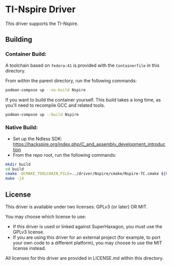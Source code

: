 # TI-Nspire Driver

This driver supports the TI-Nspire.

## Building

### Container Build:

A toolchain based on `fedora:41` is provided with the `Containerfile` in this directory.

From within the parent directory, run the following commands:

```bash
podman-compose up --no-build Nspire
```

If you want to build the container yourself. This build takes a long time,
as you'll need to recompile GCC and related tools.

```bash
podman-compose up --build Nspire
```

### Native Build:

* Set up the Ndless SDK: https://hackspire.org/index.php/C_and_assembly_development_introduction
* From the repo root, run the following commands:

```bash
mkdir build
cd build
cmake -DCMAKE_TOOLCHAIN_FILE=../driver/Nspire/cmake/Nspire-TC.cmake ${CMAKE_ARGS} ..
make -j4
```

## License

This driver is available under two licenses: GPLv3 (or later) OR MIT.

You may choose which license to use:

* If this driver is used or linked against SuperHaxagon, you must use the GPLv3 license.
* If you are using this driver for an external project (for example, to port your own code to a different platform),
  you may choose to use the MIT license instead.

All licenses for this driver are provided in LICENSE.md within this directory.
